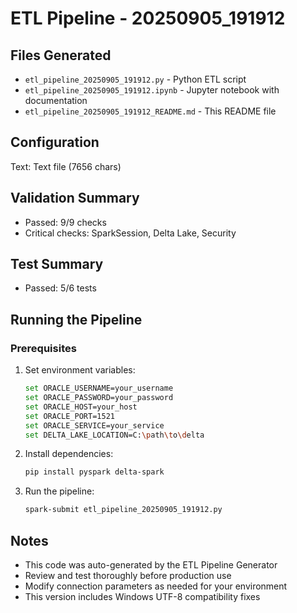 # ETL Pipeline - 20250905_191912

## Files Generated
- `etl_pipeline_20250905_191912.py` - Python ETL script
- `etl_pipeline_20250905_191912.ipynb` - Jupyter notebook with documentation
- `etl_pipeline_20250905_191912_README.md` - This README file

## Configuration
Text: Text file (7656 chars)

## Validation Summary
- Passed: 9/9 checks
- Critical checks: SparkSession, Delta Lake, Security

## Test Summary
- Passed: 5/6 tests

## Running the Pipeline

### Prerequisites
1. Set environment variables:
   ```bash
   set ORACLE_USERNAME=your_username
   set ORACLE_PASSWORD=your_password
   set ORACLE_HOST=your_host
   set ORACLE_PORT=1521
   set ORACLE_SERVICE=your_service
   set DELTA_LAKE_LOCATION=C:\path\to\delta
   ```

2. Install dependencies:
   ```bash
   pip install pyspark delta-spark
   ```

3. Run the pipeline:
   ```bash
   spark-submit etl_pipeline_20250905_191912.py
   ```

## Notes
- This code was auto-generated by the ETL Pipeline Generator
- Review and test thoroughly before production use
- Modify connection parameters as needed for your environment
- This version includes Windows UTF-8 compatibility fixes
